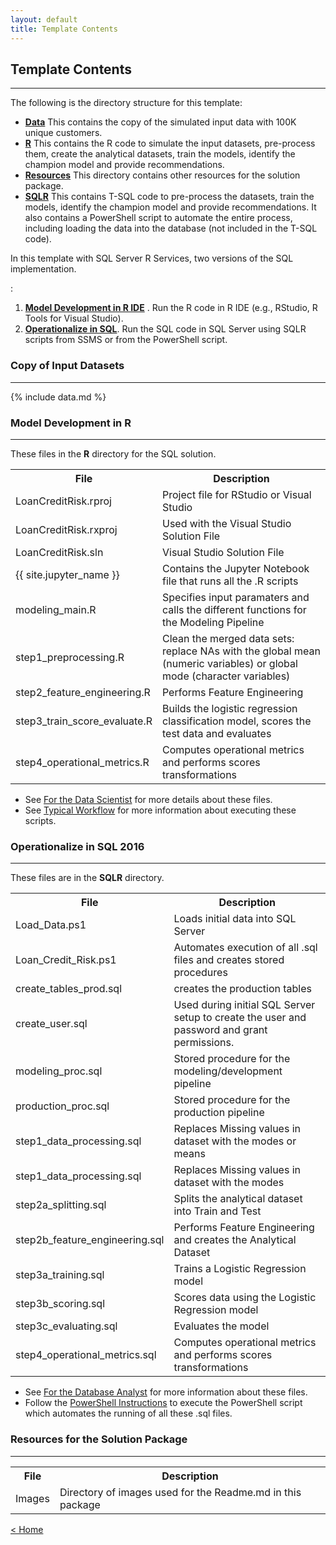```yaml
---
layout: default
title: Template Contents
---
```


## Template Contents
--------------------

The following is the directory structure for this template:

- [**Data**](#copy-of-input-datasets)  This contains the copy of the simulated input data with 100K unique customers. 
- [**R**](#model-development-in-r)  This contains the R code to simulate the input datasets, pre-process them, create the analytical datasets, train the models, identify the champion model and provide recommendations.
- [**Resources**](#resources-for-the-solution-packet) This directory contains other resources for the solution package.
- [**SQLR**](#operationalize-in-sql-2016) This contains T-SQL code to pre-process the datasets, train the models, identify the champion model and provide recommendations. It also contains a PowerShell script to automate the entire process, including loading the data into the database (not included in the T-SQL code).
<!--
- [**RSparkCluster**](#hdinsight-solution-on-spark-cluster) This contains the R code to pre-process the datasets, train the models, identify the champion model and provide recommendations on a Spark cluster. 
 -->

In this template with SQL Server R Services, two versions of the SQL implementation. 
<!--and another version for HDInsight implementation -->:

1. [**Model Development in R IDE**](#model-development-in-r)  . Run the R code in R IDE (e.g., RStudio, R Tools for Visual Studio).
2. [**Operationalize in SQL**](#operationalize-in-sql-2016). Run the SQL code in SQL Server using SQLR scripts from SSMS or from the PowerShell script.
<!--
3. [**HDInsight Solution on Spark Cluster**](hdinsight-solution-on-spark-cluster).  Run this R code in RStudio on the edge node of the Spark cluster.
-->


### Copy of Input Datasets
----------------------------

{% include data.md %}

###  Model Development in R
-------------------------
These files  in the **R** directory for the SQL solution.  

<table class="table table-striped table-condensed">
<tr><th> File </th><th> Description </th></tr>
<tr><td>LoanCreditRisk.rproj  </td><td>Project file for RStudio or Visual Studio</td></tr>
<tr><td>LoanCreditRisk.rxproj  </td><td>Used with the Visual Studio Solution File</td></tr>
<tr><td>LoanCreditRisk.sln  </td><td>Visual Studio Solution File</td></tr>
<tr><td>{{ site.jupyter_name }}  </td><td> Contains the Jupyter Notebook file that runs all the .R scripts </td></tr>
<tr><td>modeling_main.R </td><td>Specifies input paramaters and calls the different functions for the Modeling Pipeline</td></tr>
<tr><td>step1_preprocessing.R</td><td>Clean the merged data sets: replace NAs with the global mean (numeric variables) or global mode (character variables) </td></tr>
<tr><td>step2_feature_engineering.R  </td><td> Performs Feature Engineering  </td></tr>
<tr><td>step3_train_score_evaluate.R </td><td> Builds the logistic regression classification model, scores the test data and evaluates </td></tr>
<tr><td>step4_operational_metrics.R  </td><td>Computes operational metrics and performs scores transformations  </td></tr>

</table>

* See [For the Data Scientist](data_scientist.htm?path=cig) for more details about these files.
* See [Typical Workflow](Typical.html?path=cig)  for more information about executing these scripts.

### Operationalize in SQL 2016 
-------------------------------------------------------

These files are in the **SQLR** directory.

<table class="table table-striped table-condensed">

<tr><th> File </th><th> Description </th></tr>
<tr><td>Load_Data.ps1 </td><td>Loads initial data into SQL Server  </td></tr>
<tr><td>Loan_Credit_Risk.ps1  </td><td>Automates execution of all .sql files and creates stored procedures  </td></tr>
<tr><td>create_tables_prod.sql   </td><td>creates the production tables   </td></tr>
<tr><td>create_user.sql  </td><td>Used during initial SQL Server setup to create the user and password and grant permissions. </td></tr>
<tr><td>modeling_proc.sql   </td><td>Stored procedure for the modeling/development pipeline  </td></tr>
<tr><td>production_proc.sql   </td><td>Stored procedure for the production pipeline  </td></tr>
<tr><td> step1_data_processing.sql  </td><td> Replaces Missing values in dataset with the modes or means </td></tr>
<tr><td> step1_data_processing.sql  </td><td> Replaces Missing values in dataset with the modes </td></tr>
<tr><td> step2a_splitting.sql </td><td> Splits the analytical dataset into Train and Test</td></tr>
<tr><td> step2b_feature_engineering.sql </td><td> Performs Feature Engineering and creates the Analytical Dataset</td></tr>
<tr><td> step3a_training.sql</td><td> Trains a Logistic Regression model</td></tr>
<tr><td> step3b_scoring.sql </td><td> Scores data using the Logistic Regression model</td></tr>
<tr><td> step3c_evaluating.sql </td><td> Evaluates the model </td></tr>
<tr><td> step4_operational_metrics.sql </td><td> Computes operational metrics and performs scores transformations  </td></tr>
</table>

* See [ For the Database Analyst](dba.html?path=cig) for more information about these files.
* Follow the [PowerShell Instructions](Powershell_Instructions.html?path=cig) to execute the PowerShell script which automates the running of all these .sql files.


<!--
### HDInsight Solution on Spark Cluster
------------------------------------
These files are in the **RSparkCluster** directory.

<table class="table table-striped table-condensed">
<tr><th> File </th><th> Description </th></tr>
<tr><td>Copy_Dev2Prod.R </td><td> Copies a model from the <strong>dev</strong> folder to the <strong>prod</strong> folder for production use </td></tr>
<tr><td>Create_LeadDemo_MarketTouch.R </td><td> Generates Lead_Demography and Market_touchdown tables, used from step0.  Not needed unless you wish to regenerate data </td></tr>
<tr><td>campaign_deployment.R </td><td> Publishes the scoring function as an analytic web service </td></tr>
<tr><td>campaign_main.R </td><td> Runs all steps of the solution </td></tr>
<tr><td>campaign_scoring.R </td><td> Scores new data using a model developed from <strong>campaign_main.R</strong> </td></tr>
<tr><td>campaign_web_scoring.R </td><td> Uses the scoring funtion created by <strong>campaign_deployment.R</strong>. </td></tr>
<tr><td>step0_data_generation.R </td><td> Simulates the 4 input datasets, not needed unless you wish to regenerate data </td></tr>
<tr><td>step1_data_processing.R </td><td> Uploads .csv files to SQL and performs data preprocessing steps such as inner joins and missing value treatment </td></tr>
<tr><td>step2_feature_engineering.R </td><td> Performs Feature Engineering and creates the Analytical Dataset </td></tr>
<tr><td>step3_training_evaluation.R </td><td> Builds the Random Forest &amp; Gradient Boosting models, identifies the champion model</td></tr>
<tr><td>step4_campaign_recommendations.R </td><td>Builds final recommendations from scoring 63 combinations per lead and selecting combo with highest conversion probability</td></tr>
<tr><td>step5_create_hive_table.R </td><td>Stores recommendations in a Hive table for use in PowerBI</td></tr>
</table>

* See [For the Data Scientist](data_scientist.html?path=hdi) for more details about these files.
* See [Typical Workflow](Typical.html?path=hdi)  for more information about executing these scripts.
-->

### Resources for the Solution Package
------------------------------------

<table class="table table-striped table-condensed">
<tr><th> File </th><th> Description </th></tr>
<tr><td> Images </td><td> Directory of images used for the  Readme.md  in this package </td></tr>
</table>




[&lt; Home](index.html)
